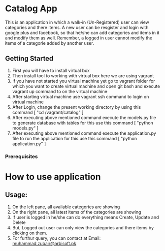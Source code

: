 # Catalog App
 This is an application in which a walk-in (Un-Registered) user can view categories and there items. A new user can be resgister and login with google plus and facebook, so that he/she can add categories and items in it and modify them as well.
Remember, a logged in user cannot modify the items of a categorie added by another user.
## Getting Started

1. First you will have to install virtual box
2. Then install tool to working with virtual box here we are using vagrant
3. If you have not started you virtual machine yet go to vagrant folder for which you want to create virtual machine and open git bash and execute vagrant up command to on the virtual machine
4. After starting virtual machine use vagrant ssh command to login on virtual machine
5. After Login, change the present working directory by using this command [ "cd /vagrant/catalog" ]
6. After executing above mentioned command execute the models.py file to generate database with tables for this use this command [ "python models.py" ]
7. After executing above mentioned command execute the application.py file to run the application for this use this command [ "python application.py" ]
### Prerequisites


# How to use application
## Usage:

1. On the left pane, all available categories are showing
2. On the right pane, all latest items of the categories are showing
3. If user is logged in he/she can do everything means Create, Update and Delete
4. But, Logged out user can only view the categories and there items by clicking on them.
5. For furthur query, you can contact at Email: muhammad.zubair@arbisoft.pk